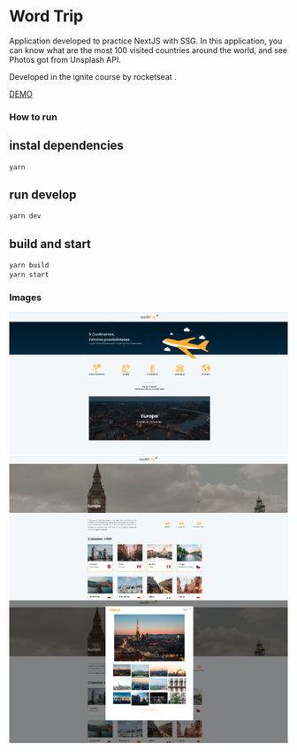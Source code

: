 # Word Trip

Application developed to practice NextJS with SSG. In this application, you can know what are the most 100 visited countries around the world, and see Photos got from Unsplash API.

Developed in the ignite course by rocketseat .

[DEMO](https://worldtrip.joaogn.com/)

### How to run

## instal dependencies

```bash
yarn
```

## run develop

```bash
yarn dev
```

## build and start

```bash
yarn build
yarn start
```

### Images

![home](./images/home.png)
![continent](./images/continent.png)
![city](./images/city.png)
